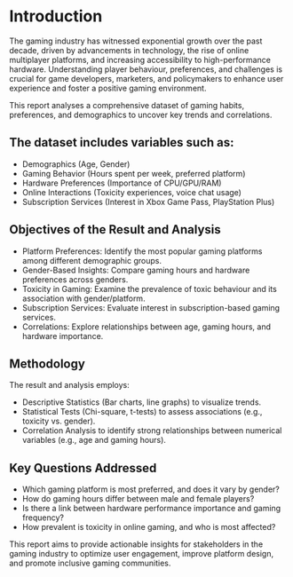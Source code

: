 # Introduction
The gaming industry has witnessed exponential growth over the past 
decade, driven by advancements in technology, the rise of online 
multiplayer platforms, and increasing accessibility to high-performance 
hardware. Understanding player behaviour, preferences, and challenges 
is crucial for game developers, marketers, and policymakers to enhance 
user experience and foster a positive gaming environment. 
 
This report analyses a comprehensive dataset of gaming habits, 
preferences, and demographics to uncover key trends and correlations. 

## The dataset includes variables such as: 
- Demographics (Age, Gender)
- Gaming Behavior (Hours spent per week, preferred platform)
- Hardware Preferences (Importance of CPU/GPU/RAM)
- Online Interactions (Toxicity experiences, voice chat usage)
- Subscription Services (Interest in Xbox Game Pass, PlayStation 
Plus) 
 
## Objectives of the Result and Analysis 
- Platform Preferences: Identify the most popular gaming 
platforms among different demographic groups. 
- Gender-Based Insights: Compare gaming hours and hardware 
preferences across genders. 
- Toxicity in Gaming: Examine the prevalence of toxic behaviour 
and its association with gender/platform. 
- Subscription Services: Evaluate interest in subscription-based 
gaming services. 
- Correlations: Explore relationships between age, gaming hours, 
and hardware importance. 
 
## Methodology 
The result and analysis employs: 
- Descriptive Statistics (Bar charts, line graphs) to visualize 
trends. 
- Statistical Tests (Chi-square, t-tests) to assess associations (e.g., 
toxicity vs. gender). 
- Correlation Analysis to identify strong relationships between 
numerical variables (e.g., age and gaming hours). 
 
## Key Questions Addressed 
- Which gaming platform is most preferred, and does it vary by 
gender? 
- How do gaming hours differ between male and female players? 
- Is there a link between hardware performance importance and 
gaming frequency? 
- How prevalent is toxicity in online gaming, and who is most 
affected? 

This report aims to provide actionable insights for stakeholders in the 
gaming industry to optimize user engagement, improve platform 
design, and promote inclusive gaming communities. 
